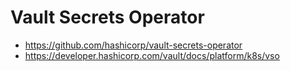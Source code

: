 # Vault Secrets Operator

* https://github.com/hashicorp/vault-secrets-operator
* https://developer.hashicorp.com/vault/docs/platform/k8s/vso
